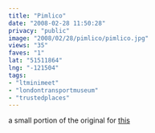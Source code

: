 ```yaml
---
title: "Pimlico"
date: "2008-02-28 11:50:28"
privacy: "public"
image: "2008/02/28/pimlico/pimlico.jpg"
views: "35"
faves: "1"
lat: "51511864"
lng: "-121504"
tags:
- "ltminimeet"
- "londontransportmuseum"
- "trustedplaces"
---
```

a small portion of the original for <a href="http://www.ltmcollection.org/posters/poster/link.html?IXinv=1995/1823">this</a>

